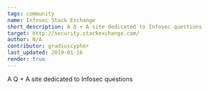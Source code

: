 ```yaml
---
tags: community 
name: Infosec Stack Exchange
short_description: A Q + A site dedicated to Infosec questions
target: http://security.stackexchange.com/
author: N/A
contributor: gradiuscypher
last_updated: 2019-01-16
render: true
---
```


A Q + A site dedicated to Infosec questions